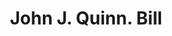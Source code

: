 ---
doi: 10.7916/D8QG04X4
date_other: '1880'
date_other_textual: 1880-1889
form: printed ephemera
genre:
- Invoices
name:
- John J. Quinn
object_in_context_url: https://biggert.cul.columbia.edu/items/view/ave_biggert_01035
subject_hierarchical_geographic:
- New York, New York, United States
subject_name:
- John J. Quinn
title: John J. Quinn. Bill
sort_title: John J. Quinn. Bill
call_number: ave_biggert_01035
coordinates:
- 40.71277777777778,-74.00583333333333
pid: ave_biggert_01035
identifiers: ave_biggert_01035
thumbnail: https://derivativo-2.library.columbia.edu/iiif/2/ldpd:344435/full/!256,256/0/native.jpg
permalink: /biggert/ave_biggert_01035/
layout: iiif-image-page
---